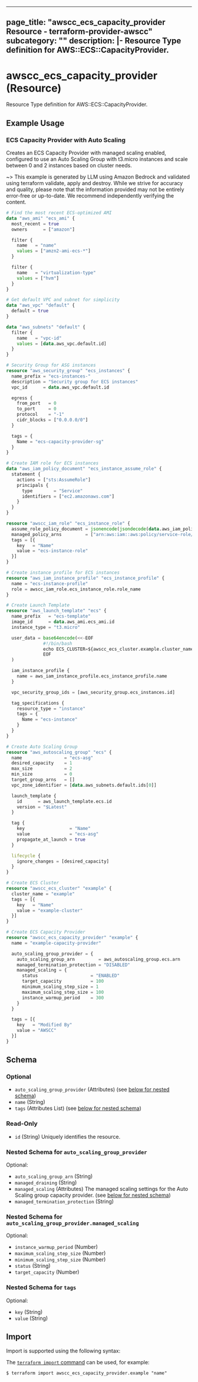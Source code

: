 
---
page_title: "awscc_ecs_capacity_provider Resource - terraform-provider-awscc"
subcategory: ""
description: |-
  Resource Type definition for AWS::ECS::CapacityProvider.
---

# awscc_ecs_capacity_provider (Resource)

Resource Type definition for AWS::ECS::CapacityProvider.

## Example Usage

### ECS Capacity Provider with Auto Scaling

Creates an ECS Capacity Provider with managed scaling enabled, configured to use an Auto Scaling Group with t3.micro instances and scale between 0 and 2 instances based on cluster needs.

~> This example is generated by LLM using Amazon Bedrock and validated using terraform validate, apply and destroy. While we strive for accuracy and quality, please note that the information provided may not be entirely error-free or up-to-date. We recommend independently verifying the content.

```terraform
# Find the most recent ECS-optimized AMI
data "aws_ami" "ecs_ami" {
  most_recent = true
  owners      = ["amazon"]

  filter {
    name   = "name"
    values = ["amzn2-ami-ecs-*"]
  }

  filter {
    name   = "virtualization-type"
    values = ["hvm"]
  }
}

# Get default VPC and subnet for simplicity
data "aws_vpc" "default" {
  default = true
}

data "aws_subnets" "default" {
  filter {
    name   = "vpc-id"
    values = [data.aws_vpc.default.id]
  }
}

# Security Group for ASG instances
resource "aws_security_group" "ecs_instances" {
  name_prefix = "ecs-instances-"
  description = "Security group for ECS instances"
  vpc_id      = data.aws_vpc.default.id

  egress {
    from_port   = 0
    to_port     = 0
    protocol    = "-1"
    cidr_blocks = ["0.0.0.0/0"]
  }

  tags = {
    Name = "ecs-capacity-provider-sg"
  }
}

# Create IAM role for ECS instances
data "aws_iam_policy_document" "ecs_instance_assume_role" {
  statement {
    actions = ["sts:AssumeRole"]
    principals {
      type        = "Service"
      identifiers = ["ec2.amazonaws.com"]
    }
  }
}

resource "awscc_iam_role" "ecs_instance_role" {
  assume_role_policy_document = jsonencode(jsondecode(data.aws_iam_policy_document.ecs_instance_assume_role.json))
  managed_policy_arns         = ["arn:aws:iam::aws:policy/service-role/AmazonEC2ContainerServiceforEC2Role"]
  tags = [{
    key   = "Name"
    value = "ecs-instance-role"
  }]
}

# Create instance profile for ECS instances
resource "aws_iam_instance_profile" "ecs_instance_profile" {
  name = "ecs-instance-profile"
  role = awscc_iam_role.ecs_instance_role.role_name
}

# Create Launch Template
resource "aws_launch_template" "ecs" {
  name_prefix   = "ecs-template"
  image_id      = data.aws_ami.ecs_ami.id
  instance_type = "t3.micro"

  user_data = base64encode(<<-EOF
              #!/bin/bash
              echo ECS_CLUSTER=${awscc_ecs_cluster.example.cluster_name} >> /etc/ecs/ecs.config
              EOF
  )

  iam_instance_profile {
    name = aws_iam_instance_profile.ecs_instance_profile.name
  }

  vpc_security_group_ids = [aws_security_group.ecs_instances.id]

  tag_specifications {
    resource_type = "instance"
    tags = {
      Name = "ecs-instance"
    }
  }
}

# Create Auto Scaling Group
resource "aws_autoscaling_group" "ecs" {
  name                = "ecs-asg"
  desired_capacity    = 1
  max_size            = 2
  min_size            = 0
  target_group_arns   = []
  vpc_zone_identifier = [data.aws_subnets.default.ids[0]]

  launch_template {
    id      = aws_launch_template.ecs.id
    version = "$Latest"
  }

  tag {
    key                 = "Name"
    value               = "ecs-asg"
    propagate_at_launch = true
  }

  lifecycle {
    ignore_changes = [desired_capacity]
  }
}

# Create ECS Cluster
resource "awscc_ecs_cluster" "example" {
  cluster_name = "example"
  tags = [{
    key   = "Name"
    value = "example-cluster"
  }]
}

# Create ECS Capacity Provider
resource "awscc_ecs_capacity_provider" "example" {
  name = "example-capacity-provider"

  auto_scaling_group_provider = {
    auto_scaling_group_arn         = aws_autoscaling_group.ecs.arn
    managed_termination_protection = "DISABLED"
    managed_scaling = {
      status                    = "ENABLED"
      target_capacity           = 100
      minimum_scaling_step_size = 1
      maximum_scaling_step_size = 100
      instance_warmup_period    = 300
    }
  }

  tags = [{
    key   = "Modified By"
    value = "AWSCC"
  }]
}
```

<!-- schema generated by tfplugindocs -->
## Schema

### Optional

- `auto_scaling_group_provider` (Attributes) (see [below for nested schema](#nestedatt--auto_scaling_group_provider))
- `name` (String)
- `tags` (Attributes List) (see [below for nested schema](#nestedatt--tags))

### Read-Only

- `id` (String) Uniquely identifies the resource.

<a id="nestedatt--auto_scaling_group_provider"></a>
### Nested Schema for `auto_scaling_group_provider`

Optional:

- `auto_scaling_group_arn` (String)
- `managed_draining` (String)
- `managed_scaling` (Attributes) The managed scaling settings for the Auto Scaling group capacity provider. (see [below for nested schema](#nestedatt--auto_scaling_group_provider--managed_scaling))
- `managed_termination_protection` (String)

<a id="nestedatt--auto_scaling_group_provider--managed_scaling"></a>
### Nested Schema for `auto_scaling_group_provider.managed_scaling`

Optional:

- `instance_warmup_period` (Number)
- `maximum_scaling_step_size` (Number)
- `minimum_scaling_step_size` (Number)
- `status` (String)
- `target_capacity` (Number)



<a id="nestedatt--tags"></a>
### Nested Schema for `tags`

Optional:

- `key` (String)
- `value` (String)

## Import

Import is supported using the following syntax:

The [`terraform import` command](https://developer.hashicorp.com/terraform/cli/commands/import) can be used, for example:

```shell
$ terraform import awscc_ecs_capacity_provider.example "name"
```
